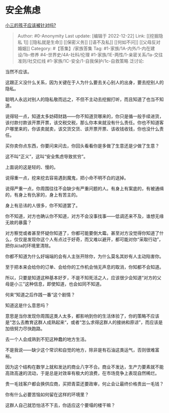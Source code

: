 # 安全焦虑
[小三的孩子应该被针对吗?](https://www.zhihu.com/question/573030089/answer/2811105272)

> Author: #0-Anonymity
> Last update: [编辑于 2022-12-22]
> Link: [[挖掘隐私 1]] [[隐私就是生命]] [[保密义务]] [[语不及私]] [[何如不问]] [[父母反对婚姻]]
> Category: #【答集】/家族答集
> Tag: #1-家族/1A-内外/1-内在建设/1b-修养 #4-世界史/4A-社科/伦理 #1-家族/1E-两性/1-亲密关系/1a-交往准则/社交红线 #1-家族/1C-安全/1-自我保护/1c-自救策略
> 泛讨论:

当然不应该。

这跟正义没什么关系，因为关键在于人为什么要去关心别人的出身，要去挖别人的隐私。

聪明人永远对别人的隐私敬而远之，不但不主动去挖掘打听，而且知道了也当不知道。

说得轻一点，知道太多妨碍财路——你不知道货哪来的，你只是循一般手续进货，该付款付款该开票开票，该交税交税，那么你本来就没有什么责任。你也不知道客户哪里来的，你该卖就卖，该交货交货、该开票开票、该收钱收钱，你也没什么责任。

买你卖你点东西，你要问来问去，你回头看看你是多做了生意还是少做了生意？

这不叫“正义”，这叫“安全焦虑导致贫穷”。

上面说的这是轻的、慢的。

说得重一点，挖来挖去容易遇到魔鬼，把小命不明不白的送掉。

说得严重一点，你周围往往不会缺少有严重问题的人。有身上有案底的，有被通缉的，有身上有仇家的，身上有苦主的。

身上有忌讳的人很多，你不知道罢了。

你不知道，对方也确认你不知道，对方不会没事找事——低调还来不及，谁想无缘无故的暴露？

对方察觉或者甚至怀疑你知道了，你都可能要倒大霉。甚至对方没觉得你知道了什么，仅仅是发现你这个人有点过于好奇，而又难以避开，都可能对你“采取行动”，把你从ta的环境里清除。

你都不知道为什么好端端的会有人主张开除你，为什么莫名其妙有人主动陷害你。

至于把本来会给你的订单、会给你的工作机会悄无声息的取消，你知都不会知道。

所以，只要是知道这种基本好歹，不是不知死活之人，应该很少会知道“对方的父母是小三”这种信息，即使知道，也会如同不知道。

何来“知道之后作践一番“这个剧情？

知道这是什么意思吗？

意思是当你发现你周围这类人太多，都影响到你的生活体验了，你的策略不应该是“怎么去教育这群人成熟起来“，或者“怎么求得这群人的接纳和原谅”，而应该是加倍努力尽快跑路。

去一个人会成熟到不犯这种蠢的地方生活。

不是我说——缺少这个常识和自觉的地方，除非是有石油这类运气，否则很难富裕。

因为这个结构在数学上就和发达的商业八字不合。商业不发达，生产力要素就不能高效高速的流动，于是总是对效率有极大的浪费，在市场竞争上表现自然稀烂。

贵一毛钱客户都会换供应商，买把青菜还要政审，何止会让最终价格贵出一毛钱？

你有什么必要苦恼如何留在这样的环境里？

这群人自己就恐怕活不下去，你适应这个要塌的楼干嘛？
